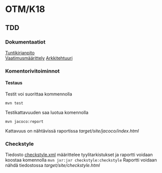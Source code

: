 # OTM/K18
## TDD
### Dokumentaatiot
[Tuntikirjanpito](https://github.com/jjjjm/otm-harjoitustyo/blob/master/dokumentaatio/tuntikirjanpito.md)  
[Vaatimusmäärittely](https://github.com/jjjjm/otm-harjoitustyo/blob/master/dokumentaatio/vaatimusmaarittely.md)
[Arkkitehtuuri](https://github.com/jjjjm/otm-harjoitustyo/blob/master/dokumentaatio/arkkitehtuuri.md)
### Komentorivitoiminnot
#### Testaus  
Testit voi suorittaa kommennolla   
  
`mvn test`  
  
Testikattavuuden saa luotua komennolla   
  
`mvn jacoco:report`  
  
Kattavuus on nähtävissä raportissa _target/site/jacoco/index.html_  
  
### Checkstyle
Tiedosto [checkstyle.xml](https://github.com/jjjjm/otm-harjoitustyo/blob/master/TDD/checkstyle.xml) määrittelee tyylitarkistukset ja raportti voidaan koostaa komennolla
`mvn jxr:jxr checkstyle:checkstyle`
Raportti voidaan nähdä tiedostossa _target/site/checkstyle.html_
